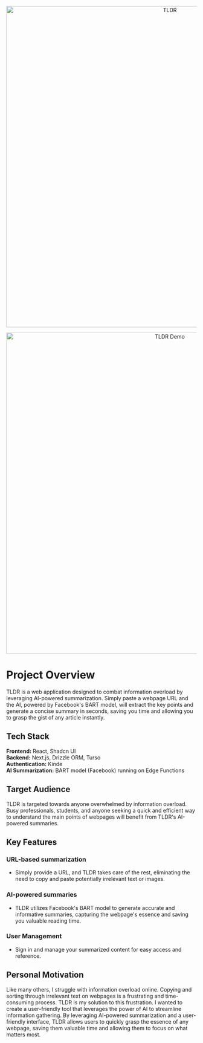 <p align="center">
  <img width="850" alt="TLDR" src="https://github.com/scottchen98/TLDR/assets/103295581/8dc64a35-9db3-424c-9c50-1f1acfa06ef9">
</p>
<p align="center">
  <img width="850" alt="TLDR Demo" src="https://github.com/scottchen98/TLDR/assets/103295581/1c7859fb-f467-48e1-80b1-951f99145b69">
</p>

# Project Overview

TLDR is a web application designed to combat information overload by leveraging AI-powered summarization. Simply paste a webpage URL and the AI, powered by Facebook's BART model, will extract the key points and generate a concise summary in seconds, saving you time and allowing you to grasp the gist of any article instantly.

## Tech Stack

**Frontend:** React, Shadcn UI \
**Backend:** Next.js, Drizzle ORM, Turso \
**Authentication:** Kinde \
**AI Summarization:** BART model (Facebook) running on Edge Functions

## Target Audience

TLDR is targeted towards anyone overwhelmed by information overload. Busy professionals, students, and anyone seeking a quick and efficient way to understand the main points of webpages will benefit from TLDR's AI-powered summaries.

## Key Features

### URL-based summarization

- Simply provide a URL, and TLDR takes care of the rest, eliminating the need to copy and paste potentially irrelevant text or images.

### AI-powered summaries

- TLDR utilizes Facebook's BART model to generate accurate and informative summaries, capturing the webpage's essence and saving you valuable reading time.

### User Management

- Sign in and manage your summarized content for easy access and reference.

## Personal Motivation

Like many others, I struggle with information overload online. Copying and sorting through irrelevant text on webpages is a frustrating and time-consuming process. TLDR is my solution to this frustration. I wanted to create a user-friendly tool that leverages the power of AI to streamline information gathering. By leveraging AI-powered summarization and a user-friendly interface, TLDR allows users to quickly grasp the essence of any webpage, saving them valuable time and allowing them to focus on what matters most.
